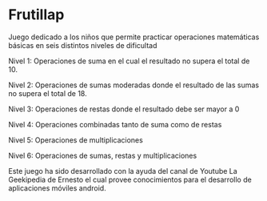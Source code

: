 # Frutillap

Juego dedicado a los niños que permite practicar operaciones matemáticas básicas en seis distintos niveles de dificultad

Nivel 1: Operaciones de suma en el cual el resultado no supera el total de 10.

Nivel 2: Operaciones de sumas moderadas donde el resultado de las sumas no supera el total de 18.

Nivel 3: Operaciones de restas donde el resultado debe ser mayor a 0

Nivel 4: Operaciones combinadas tanto de suma como de restas

Nivel 5: Operaciones de multiplicaciones

Nivel 6: Operaciones de sumas, restas y multiplicaciones

Este juego ha sido desarrollado con la ayuda del canal de Youtube La Geekipedia de Ernesto el cual provee conocimientos para el desarrollo de aplicaciones móviles android.
